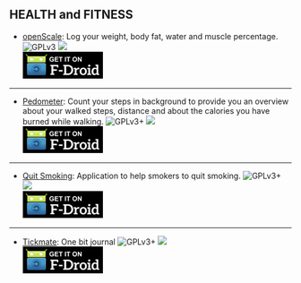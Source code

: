 <!--
    Copyright (C)  2016 PRIMOKORN.
    Permission is granted to copy, distribute and/or modify this document
    under the terms of the GNU Free Documentation License, Version 1.3
    or any later version published by the Free Software Foundation;
    with no Invariant Sections, no Front-Cover Texts, and no Back-Cover Texts.
    A copy of the license is included in the section entitled "GNU
    Free Documentation License".
-->
## HEALTH and FITNESS

* [openScale](https://f-droid.org/repository/browse/?fdfilter=openScale&fdid=com.health.openscale): Log your weight, body fat, water and muscle percentage.
![GPLv3](https://img.shields.io/badge/License-GPLv3-brightgreen.svg?style=flat-square)
[![](https://img.shields.io/badge/Source-Github-lightgrey.svg?style=flat-square)](https://github.com/oliexdev/openScale)  
[![](Pictures/F-Droid.png)](https://f-droid.org/repository/browse/?fdfilter=openScale&fdid=com.health.openscale)

***

* [Pedometer](http://v.ht/t9uU): Count your steps in background to provide you an overview about your walked steps, distance and about the calories you have burned while walking.
![GPLv3+](https://img.shields.io/badge/License-GPLv3+-brightgreen.svg?style=flat-square)
[![](https://img.shields.io/badge/Source-Github-lightgrey.svg?style=flat-square)](https://github.com/SecUSo/privacy-friendly-activity-tracker)  
[![](Pictures/F-Droid.png)](http://v.ht/t9uU)

***

* [Quit Smoking](https://f-droid.org/repository/browse/?fdid=de.baumann.quitsmoking): Application to help smokers to quit smoking.
![GPLv3+](https://img.shields.io/badge/License-GPLv3+-brightgreen.svg?style=flat-square)
[![](https://img.shields.io/badge/Source-Github-lightgrey.svg?style=flat-square)](https://github.com/scoute-dich/QuitSmoking)  
[![](Pictures/F-Droid.png)](https://f-droid.org/repository/browse/?fdid=de.baumann.quitsmoking)

***

* [Tickmate](https://f-droid.org/repository/browse/?fdid=de.smasi.tickmate): One bit journal
![GPLv3+](https://img.shields.io/badge/License-GPLv3+-brightgreen.svg?style=flat-square)
[![](https://img.shields.io/badge/Source-Github-lightgrey.svg?style=flat-square)](https://github.com/lordi/tickmate)  
[![](Pictures/F-Droid.png)](https://f-droid.org/repository/browse/?fdid=de.smasi.tickmate)


